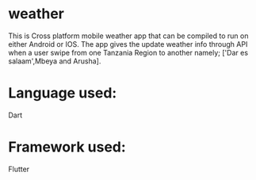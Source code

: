 # weather

This is Cross platform mobile weather app that can be compiled to run on either Android or IOS.
The app gives the update weather info through API when a user swipe from one Tanzania Region to another namely;
['Dar es salaam',Mbeya and Arusha].

# Language used:
Dart

# Framework used:
Flutter




